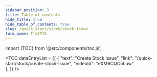 ```yaml
---
sidebar_position: 3
title: Table of contents
hide_title: true
hide_table_of_contents: true 
slug: /quick-start/stock/stock-issue 
form_name: TfmSTIS
---
```


import {TOC} from '@src/components/toc.js';

<TOC
dataEntryList = {[
{
  "text": "Create Stock Issue", 
  "link": "/quick-start/stock/create-stock-issue",
  "videoId": "eXM6CQC5Luw"  
},
]}
/>
